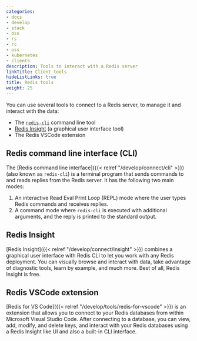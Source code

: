 ```yaml
---
categories:
- docs
- develop
- stack
- oss
- rs
- rc
- oss
- kubernetes
- clients
description: Tools to interact with a Redis server
linkTitle: Client tools
hideListLinks: true
title: Redis tools
weight: 25
---
```


You can use several tools to connect to a Redis server, to
manage it and interact with the data:

* The [`redis-cli`](#redis-command-line-interface-cli) command line tool
* [Redis Insight](#redis-insight) (a graphical user interface tool)
* The Redis VSCode extension

## Redis command line interface (CLI)

The [Redis command line interface]({{< relref "/develop/connect/cli" >}}) (also known as `redis-cli`) is a terminal program that sends commands to and reads replies from the Redis server. It has the following two main modes: 

1. An interactive Read Eval Print Loop (REPL) mode where the user types Redis commands and receives replies.
2. A command mode where `redis-cli` is executed with additional arguments, and the reply is printed to the standard output.

## Redis Insight

[Redis Insight]({{< relref "/develop/connect/insight" >}}) combines a graphical user interface with Redis CLI to let you work with any Redis deployment. You can visually browse and interact with data, take advantage of diagnostic tools, learn by example, and much more. Best of all, Redis Insight is free.

## Redis VSCode extension

[Redis for VS Code]({{< relref "/develop/tools/redis-for-vscode" >}})
is an extension that allows you to connect to your Redis databases from within Microsoft Visual Studio Code. After connecting to a database, you can view, add, modify, and delete keys, and interact with your Redis databases using a Redis Insight like UI and also a built-in CLI interface.
